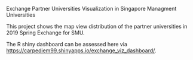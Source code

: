 Exchange Partner Universities Visualization in Singapore Managment Universities 

This project shows the map view distribution of the partner universities in 2019 Spring Exchange for SMU. 

The R shiny dashboard can be assessed here via https://carpediem99.shinyapps.io/exchange_viz_dashboard/. 
